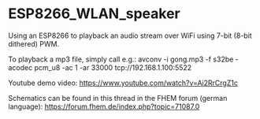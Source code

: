 # ESP8266_WLAN_speaker
Using an ESP8266 to playback an audio stream over WiFi using 7-bit (8-bit dithered) PWM.

To playback a mp3 file, simply call e.g.:
avconv -i gong.mp3 -f s32be -acodec pcm_u8 -ac 1 -ar 33000 tcp://192.168.1.100:5522

Youtube demo video:
https://www.youtube.com/watch?v=Ai2RrCrgZ1c

Schematics can be found in this thread in the FHEM forum (german language):
https://forum.fhem.de/index.php?topic=71087.0
